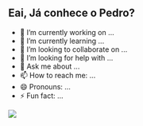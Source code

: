 ## Eai, Já conhece o Pedro?
- 🔭 I’m currently working on ...
- 🌱 I’m currently learning ...
- 👯 I’m looking to collaborate on ...
- 🤔 I’m looking for help with ...
- 💬 Ask me about ...
- 📫 How to reach me: ...
- 😄 Pronouns: ...
- ⚡ Fun fact: ...

<div>
  <a href = "httpe://github.com/pedlusantiago">
    <img heigth="180cm" src="https://github-readme-stats.vercel.app/api?username=pedlusantiago&show_icons=true&theme=tokyonight&include_all_commits=true&count_private=true"/>
   

